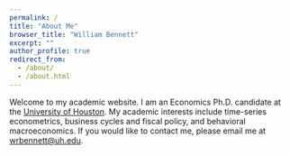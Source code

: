 ```yaml
---
permalink: /
title: "About Me"
browser_title: "William Bennett"
excerpt: ""
author_profile: true
redirect_from: 
  - /about/
  - /about.html
---
```


Welcome to my academic website. I am an Economics Ph.D. candidate at the [University of Houston](https://www.uh.edu/class/economics/graduate/job-candidates/). My academic interests include time-series econometrics, business cycles and fiscal policy, and behavioral macroeconomics. If you would like to contact me, please email me at wrbennett@uh.edu.
